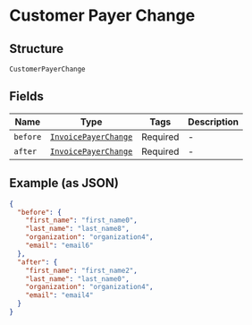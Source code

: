 
# Customer Payer Change

## Structure

`CustomerPayerChange`

## Fields

| Name | Type | Tags | Description |
|  --- | --- | --- | --- |
| `before` | [`InvoicePayerChange`](../../doc/models/invoice-payer-change.md) | Required | - |
| `after` | [`InvoicePayerChange`](../../doc/models/invoice-payer-change.md) | Required | - |

## Example (as JSON)

```json
{
  "before": {
    "first_name": "first_name0",
    "last_name": "last_name8",
    "organization": "organization4",
    "email": "email6"
  },
  "after": {
    "first_name": "first_name2",
    "last_name": "last_name0",
    "organization": "organization4",
    "email": "email4"
  }
}
```

